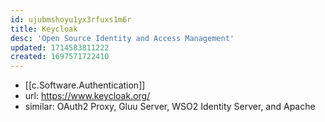 ```yaml
---
id: ujubmshoyu1yx3rfuxs1m6r
title: Keycloak
desc: 'Open Source Identity and Access Management'
updated: 1714583811222
created: 1697571722410
---
```


- [[c.Software.Authentication]]
- url: https://www.keycloak.org/
- similar:  OAuth2 Proxy, Gluu Server, WSO2 Identity Server, and Apache 